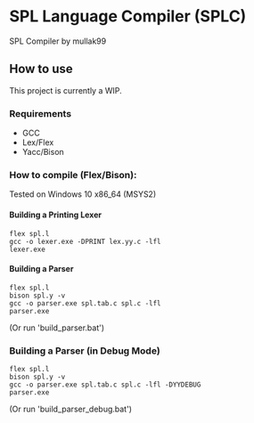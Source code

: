 # SPL Language Compiler (SPLC)

SPL Compiler by mullak99

## How to use

This project is currently a WIP.

### Requirements
- GCC
- Lex/Flex
- Yacc/Bison

### How to compile (Flex/Bison):

Tested on Windows 10 x86_64 (MSYS2)

#### Building a Printing Lexer

```
flex spl.l
gcc -o lexer.exe -DPRINT lex.yy.c -lfl
lexer.exe
```

#### Building a Parser

```
flex spl.l
bison spl.y -v
gcc -o parser.exe spl.tab.c spl.c -lfl
parser.exe
```
(Or run 'build_parser.bat')

### Building a Parser (in Debug Mode)

```
flex spl.l
bison spl.y -v
gcc -o parser.exe spl.tab.c spl.c -lfl -DYYDEBUG
parser.exe
```
(Or run 'build_parser_debug.bat')